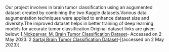 Our project involves in brain tumor classification using an augumented dataset created by combining the two Kaggle datasets.Various data augumentation techniques were applied to enhance dataset size and diversity.The improved dataset helps in better training of deep learning models for accurate tumor classification.Original dataset links are given below:
      1.[Nickparvar, M. Brain Tumor Classification Dataset](https://www.kaggle.com/datasets/masoudnickparvar/brain-tumor-mri-dataset)- Accessed on 2 May 2023.
      2.[Sartaj Brain Tumor Classification Dataset](https://www.kaggle.com/datasets/sartajbhuvaji/brain-tumor-classification-mr)-[(accessed on 2 May 2023)].
